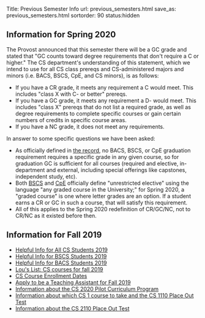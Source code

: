 Title: Previous Semester Info
url: previous_semesters.html
save_as: previous_semesters.html
sortorder: 90
status:hidden


Information for Spring 2020
---------------------------

The Provost announced that this semester there will be a GC grade and stated that "GC counts toward degree requirements that don't require a C or higher." The CS department's understanding of this statement, which we intend to use for all CS class prereqs and CS-administered majors and minors (i.e. BACS, BSCS, CpE, and CS minors), is as follows:

- If you have a CR grade, it meets any requirement a C would meet. This includes "class X with C- or better" prereqs.
- If you have a GC grade, it meets any requirement a D- would meet. This includes "class X" prereqs that do not list a required grade, as well as degree requirements to complete specific courses or gain certain numbers of credits in specific course areas.
- If you have a NC grade, it does not meet any requirements.

In answer to some specific questions we have been asked:

- As officially defined in [the record](http://records.ureg.virginia.edu/content.php?catoid=47&navoid=3494), no BACS, BSCS, or CpE graduation requirement requires a specific grade in any given course, so for graduation GC is sufficient for all courses (required and elective, in-department and external, including special offerings like capstones, independent study, etc).
- Both [BSCS](http://records.ureg.virginia.edu/preview_program.php?catoid=47&poid=5916) and [CpE](records.ureg.virginia.edu/preview_program.php?catoid=47&poid=5914&returnto=3494) officially define "unrestricted elective" using the language "any graded course in the University;" for Spring 2020, a "graded course" is one where letter grades are an option. If a student earns a CR or GC in such a course, that will satisfy this requirement.
- All of this applies to the Spring 2020 redefinition of CR/GC/NC, not to CR/NC as it existed before then.


Information for Fall 2019
-------------------------

- [Helpful Info for All CS Students 2019](http://stardock.cs.virginia.edu/seas/CSHelpfulInfo-2019.pdf)
- [Helpful Info for BSCS Students 2019](http://stardock.cs.virginia.edu/seas/BSCS-Info-2019.pdf)
- [Helpful Info for BACS Students 2019](http://stardock.cs.virginia.edu/seas/BACS-Info-2019.pdf)
- [Lou's List: CS courses for fall 2019](http://rabi.phys.virginia.edu/mySIS/CS2/page.php?Type=Group&Group=CompSci)
- [CS Course Enrollment Dates](https://www.cs.virginia.edu/~cohoon/pdf/enroll-policy.pdf)
- [Apply to be a Teaching Assistant for Fall 2019](https://forms.gle/oLqu5khjXmGhF3er5)
- [Information about the CS 2020 Pilot Curriculum Program](http://pilot.cs.virginia.edu)
- [Information about which CS 1 course to take and the CS 1110 Place Out Test](http://stardock.cs.virginia.edu/seas/CS1110-PlacementTestInfo-2019.pdf)
- [Information about the CS 2110 Place Out Test](http://stardock.cs.virginia.edu/seas/CS2110-PlacementTestInfo-2019.pdf) 
